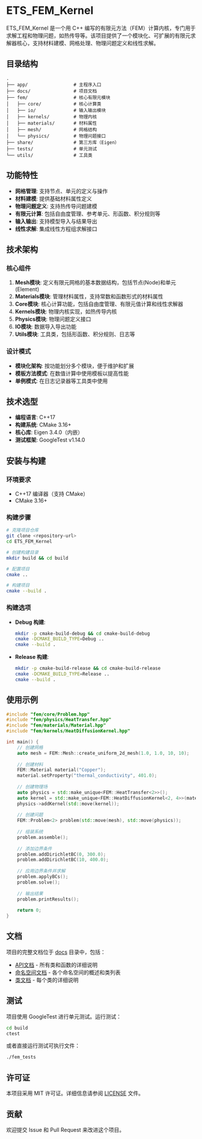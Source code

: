 # ETS_FEM_Kernel

ETS_FEM_Kernel 是一个用 C++ 编写的有限元方法（FEM）计算内核，专门用于求解工程和物理问题，如热传导等。该项目提供了一个模块化、可扩展的有限元求解器核心，支持材料建模、网格处理、物理问题定义和线性求解。

## 目录结构

```
.
├── app/                 # 主程序入口
├── docs/                # 项目文档
├── fem/                 # 核心有限元模块
│   ├── core/            # 核心计算类
│   ├── io/              # 输入输出模块
│   ├── kernels/         # 物理内核
│   ├── materials/       # 材料属性
│   ├── mesh/            # 网格结构
│   └── physics/         # 物理问题接口
├── share/               # 第三方库（Eigen）
├── tests/               # 单元测试
└── utils/               # 工具类
```

## 功能特性

- **网格管理**: 支持节点、单元的定义与操作
- **材料建模**: 提供基础材料属性定义
- **物理问题定义**: 支持热传导问题建模
- **有限元计算**: 包括自由度管理、参考单元、形函数、积分规则等
- **输入输出**: 支持模型导入与结果导出
- **线性求解**: 集成线性方程组求解接口

## 技术架构

### 核心组件

1. **Mesh模块**: 定义有限元网格的基本数据结构，包括节点(Node)和单元(Element)
2. **Materials模块**: 管理材料属性，支持常数和函数形式的材料属性
3. **Core模块**: 核心计算功能，包括自由度管理、有限元值计算和线性求解器
4. **Kernels模块**: 物理内核实现，如热传导内核
5. **Physics模块**: 物理问题定义接口
6. **IO模块**: 数据导入导出功能
7. **Utils模块**: 工具类，包括形函数、积分规则、日志等

### 设计模式

- **模块化架构**: 按功能划分多个模块，便于维护和扩展
- **模板方法模式**: 在数值计算中使用模板以提高性能
- **单例模式**: 在日志记录器等工具类中使用

## 技术选型

- **编程语言**: C++17
- **构建系统**: CMake 3.16+
- **核心库**: Eigen 3.4.0（内嵌）
- **测试框架**: GoogleTest v1.14.0

## 安装与构建

### 环境要求

- C++17 编译器（支持 CMake）
- CMake 3.16+

### 构建步骤

```bash
# 克隆项目仓库
git clone <repository-url>
cd ETS_FEM_Kernel

# 创建构建目录
mkdir build && cd build

# 配置项目
cmake ..

# 构建项目
cmake --build .
```

### 构建选项

- **Debug 构建**:
  ```bash
  mkdir -p cmake-build-debug && cd cmake-build-debug
  cmake -DCMAKE_BUILD_TYPE=Debug ..
  cmake --build .
  ```

- **Release 构建**:
  ```bash
  mkdir -p cmake-build-release && cd cmake-build-release
  cmake -DCMAKE_BUILD_TYPE=Release ..
  cmake --build .
  ```

## 使用示例

```cpp
#include "fem/core/Problem.hpp"
#include "fem/physics/HeatTransfer.hpp"
#include "fem/materials/Material.hpp"
#include "fem/kernels/HeatDiffusionKernel.hpp"

int main() {
    // 创建网格
    auto mesh = FEM::Mesh::create_uniform_2d_mesh(1.0, 1.0, 10, 10);
    
    // 创建材料
    FEM::Material material("Copper");
    material.setProperty("thermal_conductivity", 401.0);
    
    // 创建物理场
    auto physics = std::make_unique<FEM::HeatTransfer<2>>();
    auto kernel = std::make_unique<FEM::HeatDiffusionKernel<2, 4>>(material);
    physics->addKernel(std::move(kernel));
    
    // 创建问题
    FEM::Problem<2> problem(std::move(mesh), std::move(physics));
    
    // 组装系统
    problem.assemble();
    
    // 添加边界条件
    problem.addDirichletBC(0, 300.0);
    problem.addDirichletBC(10, 400.0);
    
    // 应用边界条件并求解
    problem.applyBCs();
    problem.solve();
    
    // 输出结果
    problem.printResults();
    
    return 0;
}
```

## 文档

项目的完整文档位于 [docs](./docs) 目录中，包括：

- [API文档](./docs/SUMMARY.md) - 所有类和函数的详细说明
- [命名空间文档](./docs/fem/README.md) - 各个命名空间的概述和类列表
- [类文档](./docs/fem/core/classes) - 每个类的详细说明

## 测试

项目使用 GoogleTest 进行单元测试。运行测试：

```bash
cd build
ctest
```

或者直接运行测试可执行文件：

```bash
./fem_tests
```

## 许可证

本项目采用 MIT 许可证。详细信息请参阅 [LICENSE](LICENSE) 文件。

## 贡献

欢迎提交 Issue 和 Pull Request 来改进这个项目。